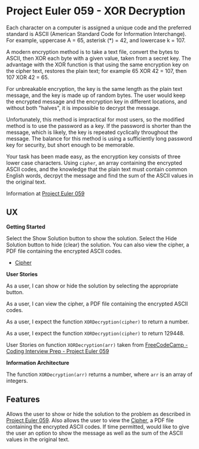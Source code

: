 # Project Euler 059 - XOR Decryption

Each character on a computer is assigned a unique code and the preferred standard is ASCII (American Standard Code for Information Interchange).  For example, uppercase A = 65, asterisk (*) = 42, and lowercase k = 107.

A modern encryption method is to take a text file, convert the bytes to ASCII, then XOR each byte with a given value, taken from a secret key.  The advantage with the XOR function is that using the same encryption key on the cipher text, restores the plain text; for example 65 XOR 42 = 107, then 107 XOR 42 = 65.

For unbreakable encryption, the key is the same length as the plain text message, and the key is made up of random bytes.  The user would keep the encrypted message and the encryption key in different locations, and without both "halves", it is impossible to decrypt the message.

Unfortunately, this method is impractical for most users, so the modified method is to use the password as a key.  If the password is shorter than the message, which is likely, the key is repeated cyclically throughout the message.  The balance for this method is using a sufficiently long password key for security, but short enough to be memorable.

Your task has been made easy, as the encryption key consists of three lower case characters.  Using `cipher`, an array containing the encrypted ASCII codes, and the knowledge that the plain text must contain common English words, decrpyt the message and find the sum of the ASCII values in the original text.

Information at [Project Euler 059](https://projecteuler.net/problem=59)

## UX

**Getting Started**

Select the Show Solution button to show the solution.  Select the Hide Solution button to hide (clear) the solution.  You can also view the cipher, a PDF file containing the encrypted ASCII codes.

- [Cipher](pdf/cipher.pdf)

**User Stories**

As a user, I can show or hide the solution by selecting the appropriate button.

As a user, I can view the cipher, a PDF file containing the encrypted ASCII codes.

As a user, I expect the function `XORDecryption(cipher)` to return a number.

As a user, I expect the function `XORDecryption(cipher)` to return 129448.

User Stories on function `XORDecryption(arr)` taken from [FreeCodeCamp - Coding Interview Prep - Project Euler 059](https://www.freecodecamp.org/learn/coding-interview-prep/project-euler/problem-59-xor-decryption)

**Information Architecture**

The function `XORDecryption(arr)` returns a number, where `arr` is an array of integers.

## Features

Allows the user to show or hide the solution to the problem as described in [Project Euler 059](https://projecteuler.net/problem=59).  Also allows the user to view the [Cipher](pdf/cipher.pdf), a PDF file containing the encrypted ASCII codes.  If time permitted, would like to give the user an option to show the message as well as the sum of the ASCII values in the original text.


